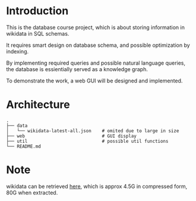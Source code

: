 # Introduction

This is the database course project, which is about storing information in wikidata in SQL schemas. 

It requires smart design on database schema, and possible optimization by indexing.

By implementing required queries and possible natural language queries, the database is essientially served as a knowledge graph.

To demonstrate the work, a web GUI will be designed and implemented.

# Architecture

```
.
├── data
│   └── wikidata-latest-all.json  	# omited due to large in size
├── web								# GUI display 
├── util							# possible util functions 
└── README.md 						
```

# Note

wikidata can be retrieved [here](http://adapt.seiee.sjtu.edu.cn/~frank/wikidata-latest-all.json.bz2), which is approx 4.5G in compressed form, 80G when extracted.
